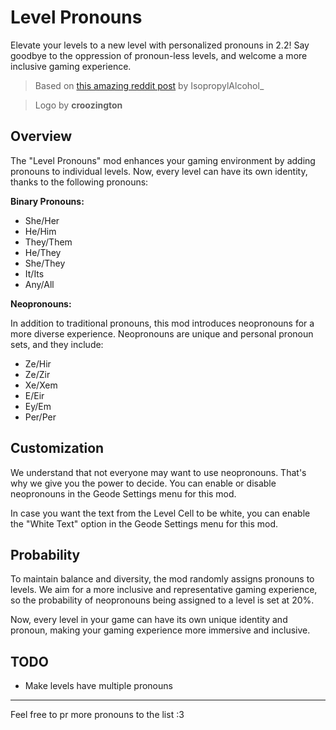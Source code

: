 # Level Pronouns

Elevate your levels to a new level with personalized pronouns in 2.2! Say goodbye to the oppression of pronoun-less levels, and welcome a more inclusive gaming experience.

> Based on [this amazing reddit post](https://www.reddit.com/r/geometrydash/comments/178xm3l/thoughts_on_demons_having_pronouns_in_22_i_think/?rdt=48760) by IsopropylAlcohol_

> Logo by **croozington**

## Overview

The "Level Pronouns" mod enhances your gaming environment by adding pronouns to individual levels. Now, every level can have its own identity, thanks to the following pronouns:

**Binary Pronouns:**

- She/Her
- He/Him
- They/Them
- He/They
- She/They
- It/Its
- Any/All

**Neopronouns:**

In addition to traditional pronouns, this mod introduces neopronouns for a more diverse experience. Neopronouns are unique and personal pronoun sets, and they include:

- Ze/Hir
- Ze/Zir
- Xe/Xem
- E/Eir
- Ey/Em
- Per/Per

## Customization

We understand that not everyone may want to use neopronouns. That's why we give you the power to decide. You can enable or disable neopronouns in the Geode Settings menu for this mod.

In case you want the text from the Level Cell to be white, you can enable the "White Text" option in the Geode Settings menu for this mod.

## Probability

To maintain balance and diversity, the mod randomly assigns pronouns to levels. We aim for a more inclusive and representative gaming experience, so the probability of neopronouns being assigned to a level is set at 20%.

Now, every level in your game can have its own unique identity and pronoun, making your gaming experience more immersive and inclusive.

## TODO
* Make levels have multiple pronouns

---

Feel free to pr more pronouns to the list :3